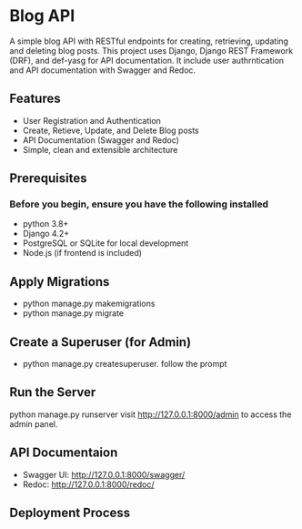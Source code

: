 # Blog API

A simple blog API with RESTful endpoints for creating, retrieving, updating and deleting blog posts. This project uses Django, Django REST Framework (DRF), and def-yasg for API documentation. It include user authrntication and API documentation with Swagger and Redoc.

## Features

- User Registration and Authentication
- Create, Retieve, Update, and Delete Blog posts
- API Documentation (Swagger and Redoc)
- Simple, clean and extensible architecture

## Prerequisites

### Before you begin, ensure you have the following installed

- python 3.8+
- Django 4.2+
- PostgreSQL or SQLite for local development
- Node.js (if frontend is included)

## Apply Migrations

- python manage.py makemigrations
- python manage.py migrate

## Create a Superuser (for Admin)

- python manage.py createsuperuser. follow the prompt

## Run the Server

  python manage.py runserver
  visit http://127.0.0.1:8000/admin to access the admin panel.

## API Documentaion

- Swagger UI: http://127.0.0.1:8000/swagger/
- Redoc: http://127.0.0.1:8000/redoc/

## Deployment Process
